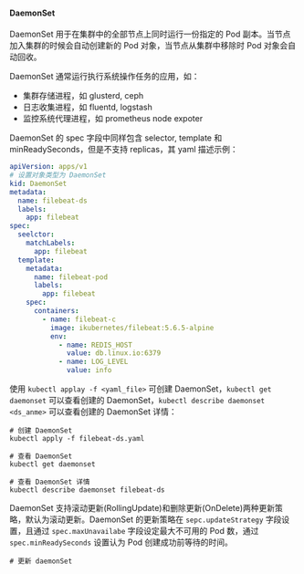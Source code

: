 #### DaemonSet

DaemonSet 用于在集群中的全部节点上同时运行一份指定的 Pod 副本。当节点加入集群的时候会自动创建新的 Pod 对象，当节点从集群中移除时 Pod 对象会自动回收。

DaemonSet 通常运行执行系统操作任务的应用，如：

- 集群存储进程，如 glusterd, ceph
- 日志收集进程，如 fluentd, logstash
- 监控系统代理进程，如 prometheus node expoter

DaemonSet 的 spec 字段中同样包含 selector, template 和 minReadySeconds，但是不支持 replicas，其 yaml 描述示例：

```yaml
apiVersion: apps/v1
# 设置对象类型为 DaemonSet
kid: DaemonSet
metadata:
  name: filebeat-ds
  labels:
    app: filebeat
spec:
  seelctor:
    matchLabels:
      app: filebeat
  template:
    metadata:
      name: filebeat-pod
      labels:
        app: filebeat
    spec:
      containers:
        - name: filebeat-c
          image: ikubernetes/filebeat:5.6.5-alpine
          env:
            - name: REDIS_HOST
              value: db.linux.io:6379
            - name: LOG_LEVEL
              value: info
```

使用 ```kubectl applay -f <yaml_file>``` 可创建 DaemonSet，```kubectl get daemonset``` 可以查看创建的 DaemonSet，```kubectl describe daemonset <ds_anme>``` 可以查看创建的 DaemonSet 详情：

```shell
# 创建 DaemonSet
kubectl apply -f filebeat-ds.yaml

# 查看 DaemonSet
kubectl get daemonset

# 查看 DaemonSet 详情
kubectl describe daemonset filebeat-ds
```

DaemonSet 支持滚动更新(RollingUpdate)和删除更新(OnDelete)两种更新策略，默认为滚动更新。DaemonSet 的更新策略在 ```sepc.updateStrategy``` 字段设置，且通过 ```spec.maxUnavailabe``` 字段设定最大不可用的 Pod 数，通过 ```spec.minReadySeconds``` 设置认为 Pod 创建成功前等待的时间。

```shell
# 更新 daemonSet

```

#### 